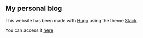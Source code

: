 ## My personal blog

This website has been made with [Hugo](https://gothugo.io/) using the theme [Stack](https://github.com/CaiJimmy/hugo-theme-stack).

You can access it [here](https://noe-t.dev/)
